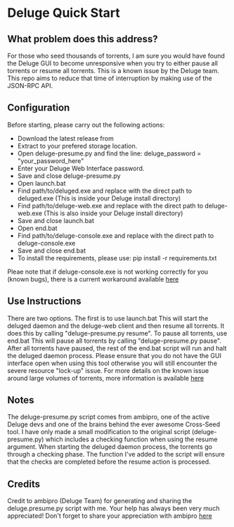 # Deluge Quick Start

## What problem does this address?

For those who seed thousands of torrents, I am sure you would have found the Deluge GUI to become unresponsive when you try to either pause all torrents or resume all torrents. This is a known issue by the Deluge team.
This repo aims to reduce that time of interruption by making use of the JSON-RPC API.

## Configuration

Before starting, please carry out the following actions:

- Download the latest release from
- Extract to your prefered storage location.
- Open deluge-presume.py and find the line: deluge_password = "your_password_here"
- Enter your Deluge Web Interface password.
- Save and close deluge-presume.py
- Open launch.bat
- Find path/to/deluged.exe and replace with the direct path to deluged.exe (This is inside your Deluge install directory)
- Find path/to/deluge-web.exe and replace with the direct path to deluge-web.exe (This is also inside your Deluge install directory)
- Save and close launch.bat
- Open end.bat
- Find path/to/deluge-console.exe and replace with the direct path to deluge-console.exe
- Save and close end.bat
- To install the requirements, please use: pip install -r requirements.txt

Pleae note that if deluge-console.exe is not working correctly for you (known bugs), there is a current workaround available [here](https://forum.deluge-torrent.org/viewtopic.php?t=56889)

## Use Instructions

There are two options.
The first is to use launch.bat
This will start the deluged daemon and the deluge-web client and then resume all torrents. It does this by calling "deluge-presume.py resume".
To pause all torrents, use end.bat
This will pause all torrents by calling "deluge-presume.py pause".
After all torrents have paused, the rest of the end.bat script will run and halt the deluged daemon process.
Please ensure that you do not have the GUI interface open when using this tool otherwise you will still encounter the severe resource "lock-up" issue.
For more details on the known issue around large volumes of torrents, more information is available [here](https://deluge-torrent.org/development/vast_amount_of_torrents/)

## Notes

The deluge-presume.py script comes from ambipro, one of the active Deluge devs and one of the brains behind the ever awesome Cross-Seed tool. I have only made a small modification to the original script (deluge-presume.py) which includes a checking function when using the resume argument.
When starting the deluged daemon process, the torrents go through a checking phase. The function I've added to the script will ensure that the checks are completed before the resume action is processed.

## Credits

Credit to ambipro (Deluge Team) for generating and sharing the deluge.presume.py script with me. Your help has always been very much appreciated!
Don't forget to share your appreciation with ambipro [here](https://github.com/zakkarry)
